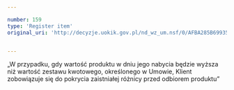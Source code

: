 ```yaml
---

number: 159
type: 'Register item'
original_uri: 'http://decyzje.uokik.gov.pl/nd_wz_um.nsf/0/AFBA285B69935185C12572DD0032944B?OpenDocument'


---
```


„W przypadku, gdy wartość produktu w dniu jego nabycia będzie wyższa niż wartość zestawu kwotowego, określonego w Umowie, Klient zobowiązuje się do pokrycia zaistniałej różnicy przed odbiorem produktu”
